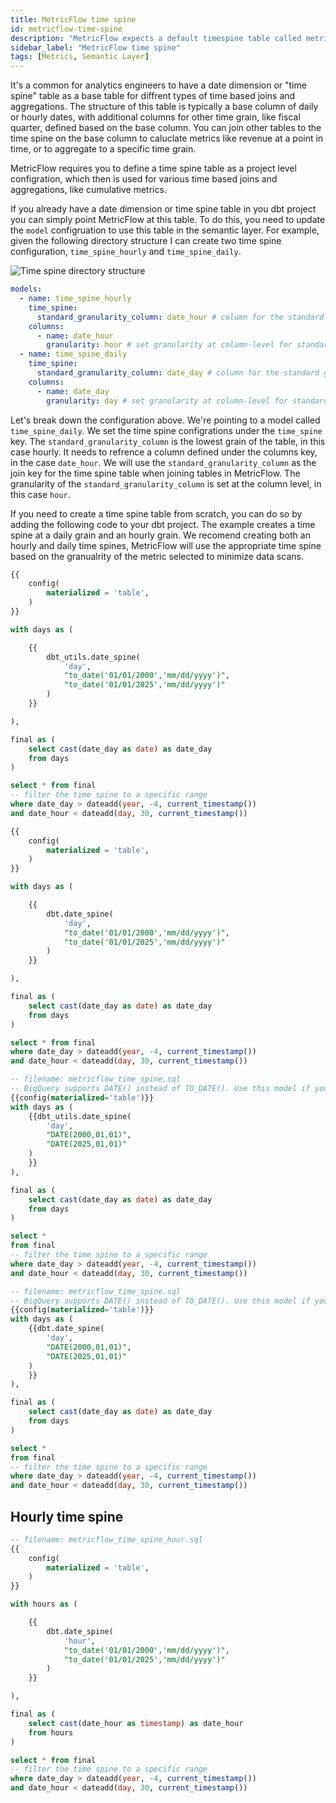 ```yaml
---
title: MetricFlow time spine
id: metricflow-time-spine
description: "MetricFlow expects a default timespine table called metricflow_time_spine"
sidebar_label: "MetricFlow time spine"
tags: [Metrics, Semantic Layer]
---
```


It's a common for analytics engineers to have a date dimension or "time spine" table as a base table for diffrent types of time based joins and aggregations. The structure of this table is typically a base column of daily or hourly dates, with additional columns for other time grain, like fiscal quarter, defined based on the base column. You can join other tables to the time spine on the base column to caluclate metrics like revenue at a point in time, or to aggregate to a specific time grain.

MetricFlow requires you to define a time spine table as a project level configration, which then is used for various time based joins and aggregations, like cumulative metrics. 

If you already have a date dimension or time spine table in you dbt project you can simply point MetricFlow at this table. To do this, you need to update the `model` configruation to use this table in the semantic layer. For example, given the following directory structure I can create two time spine configuration, `time_spine_hourly` and `time_spine_daily`.

![Time spine directory structure](/img/docs/building-metrics/time_spines.png)


```yaml
models:
  - name: time_spine_hourly
    time_spine:
      standard_granularity_column: date_hour # column for the standard grain of your table
    columns:
      - name: date_hour
        granularity: hour # set granularity at column-level for standard_granularity_column
  - name: time_spine_daily
    time_spine:
      standard_granularity_column: date_day # column for the standard grain of your table
    columns:
      - name: date_day
        granularity: day # set granularity at column-level for standard_granularity_column
```

Let's break down the configuration above. We're pointing to a model called `time_spine_daily`. We set the time spine configrations under the `time_spine` key. The `standard_granularity_column` is the lowest grain of the table, in this case hourly. It needs to refrence a column defined under the columns key, in the case `date_hour`. We will use the `standard_granularity_column` as the join key for the time spine table when joining tables in MetricFlow. The granularity of the `standard_granularity_column` is set at the column level, in this case `hour`.


If you need to create a time spine table from scratch, you can do so by adding the following code to your dbt project. 
The example creates a time spine at a daily grain and an hourly grain. We recomend creating both an hourly and daily time spines, MetricFlow will use the appropriate time spine based on the granualrity of the metric selected to minimize data scans.

<File name='time_spine_daily.sql'>

<VersionBlock lastVersion="1.6">

```sql
{{
    config(
        materialized = 'table',
    )
}}

with days as (

    {{
        dbt_utils.date_spine(
            'day',
            "to_date('01/01/2000','mm/dd/yyyy')",
            "to_date('01/01/2025','mm/dd/yyyy')"
        )
    }}

),

final as (
    select cast(date_day as date) as date_day
    from days
)

select * from final
-- filter the time spine to a specific range
where date_day > dateadd(year, -4, current_timestamp()) 
and date_hour < dateadd(day, 30, current_timestamp())
```

</VersionBlock>

<VersionBlock firstVersion="1.7">

```sql
{{
    config(
        materialized = 'table',
    )
}}

with days as (

    {{
        dbt.date_spine(
            'day',
            "to_date('01/01/2000','mm/dd/yyyy')",
            "to_date('01/01/2025','mm/dd/yyyy')"
        )
    }}

),

final as (
    select cast(date_day as date) as date_day
    from days
)

select * from final
where date_day > dateadd(year, -4, current_timestamp()) 
and date_hour < dateadd(day, 30, current_timestamp())
```

</VersionBlock>

</File>

<VersionBlock lastVersion="1.6">

```sql
-- filename: metricflow_time_spine.sql
-- BigQuery supports DATE() instead of TO_DATE(). Use this model if you're using BigQuery
{{config(materialized='table')}}
with days as (
    {{dbt_utils.date_spine(
        'day',
        "DATE(2000,01,01)",
        "DATE(2025,01,01)"
    )
    }}
),

final as (
    select cast(date_day as date) as date_day
    from days
)

select *
from final
-- filter the time spine to a specific range
where date_day > dateadd(year, -4, current_timestamp()) 
and date_hour < dateadd(day, 30, current_timestamp())
```

</VersionBlock>

<VersionBlock firstVersion="1.7">

```sql
-- filename: metricflow_time_spine.sql
-- BigQuery supports DATE() instead of TO_DATE(). Use this model if you're using BigQuery
{{config(materialized='table')}}
with days as (
    {{dbt.date_spine(
        'day',
        "DATE(2000,01,01)",
        "DATE(2025,01,01)"
    )
    }}
),

final as (
    select cast(date_day as date) as date_day
    from days
)

select *
from final
-- filter the time spine to a specific range
where date_day > dateadd(year, -4, current_timestamp()) 
and date_hour < dateadd(day, 30, current_timestamp())
```

</VersionBlock>

## Hourly time spine
<File name='time_spine_hourly.sql'>

```sql
-- filename: metricflow_time_spine_hour.sql
{{
    config(
        materialized = 'table',
    )
}}

with hours as (

    {{
        dbt.date_spine(
            'hour',
            "to_date('01/01/2000','mm/dd/yyyy')",
            "to_date('01/01/2025','mm/dd/yyyy')"
        )
    }}

),

final as (
    select cast(date_hour as timestamp) as date_hour
    from hours
)

select * from final
-- filter the time spine to a specific range
where date_day > dateadd(year, -4, current_timestamp()) 
and date_hour < dateadd(day, 30, current_timestamp())
```
</File>

